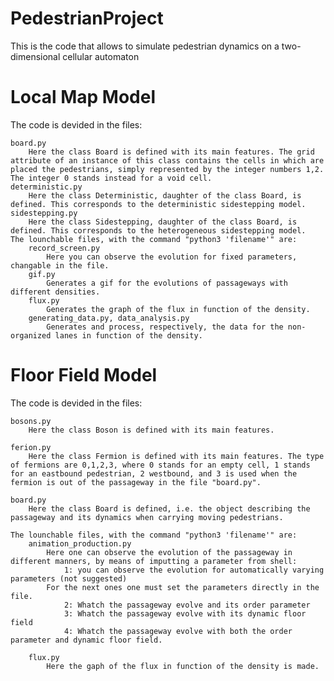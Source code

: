 # PedestrianProject
This is the code that allows to simulate pedestrian dynamics on a two-dimensional cellular automaton

# Local Map Model
The code is devided in the files:

	board.py
		Here the class Board is defined with its main features. The grid attribute of an instance of this class contains the cells in which are placed the pedestrians, simply represented by the integer numbers 1,2. The integer 0 stands instead for a void cell.
	deterministic.py
		Here the class Deterministic, daughter of the class Board, is defined. This corresponds to the deterministic sidestepping model.
	sidestepping.py
		Here the class Sidestepping, daughter of the class Board, is defined. This corresponds to the heterogeneous sidestepping model.
	The lounchable files, with the command "python3 'filename'" are:
		record_screen.py
			Here you can observe the evolution for fixed parameters, changable in the file.
		gif.py
			Generates a gif for the evolutions of passageways with different densities.
		flux.py
			Generates the graph of the flux in function of the density.
		generating_data.py, data_analysis.py
			Generates and process, respectively, the data for the non-organized lanes in function of the density.
		
# Floor Field Model 
The code is devided in the files:
    
    bosons.py
        Here the class Boson is defined with its main features.
    
    ferion.py
        Here the class Fermion is defined with its main features. The type of fermions are 0,1,2,3, where 0 stands for an empty cell, 1 stands for an eastbound pedestrian, 2 westbound, and 3 is used when the fermion is out of the passageway in the file "board.py". 

    board.py
        Here the class Board is defined, i.e. the object describing the passageway and its dynamics when carrying moving pedestrians.
    
    The lounchable files, with the command "python3 'filename'" are:
        animation_production.py
            Here one can observe the evolution of the passageway in different manners, by means of imputting a parameter from shell:
                1: you can observe the evolution for automatically varying parameters (not suggested)
            For the next ones one must set the parameters directly in the file.
                2: Whatch the passageway evolve and its order parameter
                3: Whatch the passageway evolve with its dynamic floor field
                4: Whatch the passageway evolve with both the order parameter and dynamic floor field.
        
        flux.py
            Here the gaph of the flux in function of the density is made.
